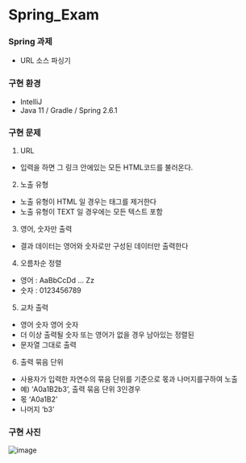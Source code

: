 # Spring_Exam

### Spring 과제 
- URL 소스 파싱기

### 구현 환경
  + IntelliJ
  + Java 11 / Gradle / Spring 2.6.1


### 구현 문제
1. URL 
  + 입력을 하면 그 링크 안에있는 모든 HTML코드를 불러온다.
2. 노출 유형
  + 노출 유형이 HTML 일 경우는 태그를 제거한다
  + 노출 유형이 TEXT 일 경우에는 모든 텍스트 포함
3. 영어, 숫자만 출력
  + 결과 데이터는 영어와 숫자로만 구성된 데이터만 출력한다
4. 오름차순 정렬
  + 영어 : AaBbCcDd ... Zz
  + 숫자 : 0123456789
5. 교차 출력
  + 영어 숫자 영어 숫자
  + 더 이상 출력될 숫자 또는 영어가 없을 경우 남아있는 정렬된
  + 문자열 그대로 출력
6. 출력 묶음 단위
  + 사용자가 입력한 자연수의 묶음 단위를 기준으로 몫과 나머지를구하여 노출
  + 예) ‘A0a1B2b3’, 출력 묶음 단위 3인경우
  + 몫 ‘A0a1B2’
  + 나머지 ‘b3’


### 구현 사진

![image](https://user-images.githubusercontent.com/26866859/158022303-b370f89d-41ed-4516-9c0d-d11bc648b67d.png)

